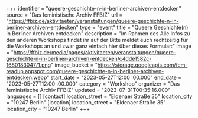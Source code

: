 +++
identifier = "queere-geschichte-n-in-berliner-archiven-entdecken"
source = "Das feministische Archiv FFBIZ"
url = "https://ffbiz.de/aktivitaeten/veranstaltungen/queere-geschichte-n-in-berliner-archiven-entdecken"
type = "event"
title = "Queere Geschichte(n) in Berliner Archiven entdecken"
description = "Im Rahmen des 
Alle Infos zu den anderen Workshops findet ihr auf der 
Bitte meldet euch rechtzeitig für die Workshops an und zwar ganz einfach hier über dieses Formular:"
image = "https://ffbiz.de/media/pages/aktivitaeten/veranstaltungen/queere-geschichte-n-in-berliner-archiven-entdecken/c4dde1582c-1680183047/1.png"
image_bucket = "https://storage.googleapis.com/fem-readup.appspot.com/queere-geschichte-n-in-berliner-archiven-entdecken.webp"
start_date = "2023-05-27T12:00 :00.000"
end_date = "2023-05-27T12:00 :00.000"
category = "Workshop"
organizer = "Das feministische Archiv FFBIZ"
updated = "2023-07-31T00:35:16.000"
languages = []
[contact]
location_street = "Eldenaer Straße 35"
location_city = "10247 Berlin"
[location]
location_street = "Eldenaer Straße 35"
location_city = "10247 Berlin"
+++